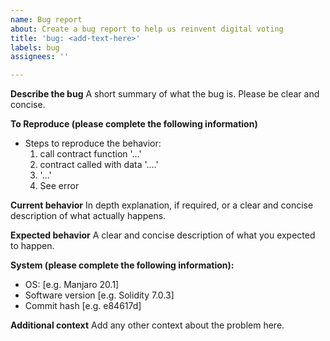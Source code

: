 ```yaml
---
name: Bug report
about: Create a bug report to help us reinvent digital voting
title: 'bug: <add-text-here>'
labels: bug
assignees: ''

---
```


**Describe the bug**
A short summary of what the bug is. Please be clear and concise.

**To Reproduce (please complete the following information)**
- Steps to reproduce the behavior:
    1. call contract function '...'
    2. contract called with data '....'
    3. '...'
    4. See error 

**Current behavior**
In depth explanation, if required, or a clear and concise description of what actually happens.

**Expected behavior**
A clear and concise description of what you expected to happen.

**System (please complete the following information):**
 - OS: [e.g. Manjaro 20.1]
 - Software version [e.g. Solidity 7.0.3]
 - Commit hash [e.g. e84617d]

**Additional context**
Add any other context about the problem here.
